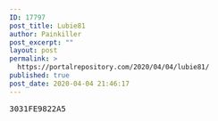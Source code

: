 ```yaml
---
ID: 17797
post_title: Lubie81
author: Painkiller
post_excerpt: ""
layout: post
permalink: >
  https://portalrepository.com/2020/04/04/lubie81/
published: true
post_date: 2020-04-04 21:46:17
---
```

<pre>3031FE9822A5</pre>